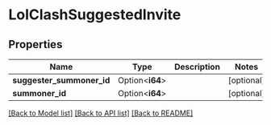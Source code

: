 # LolClashSuggestedInvite

## Properties

Name | Type | Description | Notes
------------ | ------------- | ------------- | -------------
**suggester_summoner_id** | Option<**i64**> |  | [optional]
**summoner_id** | Option<**i64**> |  | [optional]

[[Back to Model list]](../README.md#documentation-for-models) [[Back to API list]](../README.md#documentation-for-api-endpoints) [[Back to README]](../README.md)


